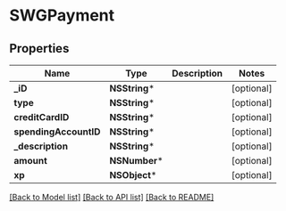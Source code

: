 # SWGPayment

## Properties
Name | Type | Description | Notes
------------ | ------------- | ------------- | -------------
**_iD** | **NSString*** |  | [optional] 
**type** | **NSString*** |  | [optional] 
**creditCardID** | **NSString*** |  | [optional] 
**spendingAccountID** | **NSString*** |  | [optional] 
**_description** | **NSString*** |  | [optional] 
**amount** | **NSNumber*** |  | [optional] 
**xp** | **NSObject*** |  | [optional] 

[[Back to Model list]](../README.md#documentation-for-models) [[Back to API list]](../README.md#documentation-for-api-endpoints) [[Back to README]](../README.md)


